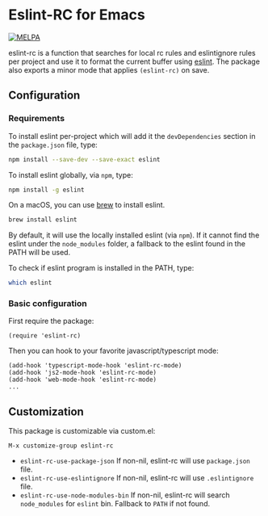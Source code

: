 # Eslint-RC for Emacs

[![MELPA](http://melpa.org/packages/eslint-rc-badge.svg)](http://melpa.org/#/eslint-rc)

eslint-rc is a function that searches for local rc rules and eslintignore rules per project and use it to format the current buffer using
[eslint](https://github.com/eslint/eslint). The package also exports a minor mode that applies `(eslint-rc)` on save.

## Configuration

### Requirements

To install eslint per-project which will add it the `devDependencies` section in the `package.json` file, type:

```bash
npm install --save-dev --save-exact eslint
```

To install eslint globally, via `npm`, type:

```bash
npm install -g eslint
```

On a macOS, you can use [brew](https://brew.sh/) to install eslint.

```bash
brew install eslint
```

By default, it will use the locally installed eslint (via `npm`).
If it cannot find the eslint under the `node_modules` folder, a fallback to the eslint found in the PATH will be used.

To check if eslint program is installed in the PATH, type:

```bash
which eslint
```

### Basic configuration

First require the package:

```elisp
(require 'eslint-rc)
```

Then you can hook to your favorite javascript/typescript mode:

```elisp
(add-hook 'typescript-mode-hook 'eslint-rc-mode)
(add-hook 'js2-mode-hook 'eslint-rc-mode)
(add-hook 'web-mode-hook 'eslint-rc-mode)
...
```

## Customization

This package is customizable via custom.el:

```
M-x customize-group eslint-rc
```

- `eslint-rc-use-package-json` If non-nil, eslint-rc will use `package.json` file.
- `eslint-rc-use-eslintignore` If non-nil, eslint-rc will use `.eslintignore` file.
- `eslint-rc-use-node-modules-bin` If non-nil, eslint-rc will search `node_modules` for `eslint` bin. Fallback to `PATH` if not found.
